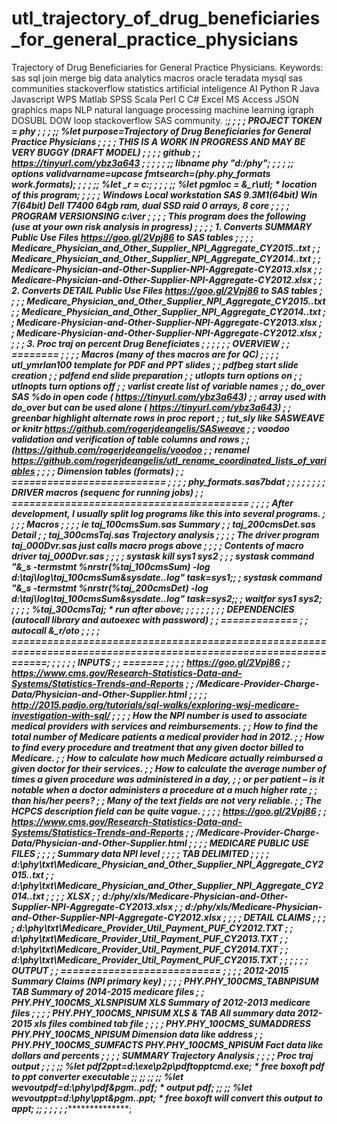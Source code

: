 # utl_trajectory_of_drug_beneficiaries_for_general_practice_physicians
Trajectory of Drug Beneficiaries for General Practice Physicians. Keywords: sas sql join merge big data analytics macros oracle teradata mysql sas communities stackoverflow statistics artificial inteligence AI Python R Java Javascript WPS Matlab SPSS Scala Perl C C# Excel MS Access JSON graphics maps NLP natural language processing machine learning igraph DOSUBL DOW loop stackoverflow SAS community.
    ;*******************************************************************************************************************;
    ;*                                                                                                                 *;
    ;*  PROJECT TOKEN = phy                                                                                            *;
    ;*                                                                                                                 *;
    ;*; %let purpose=Trajectory of Drug Beneficiaries for General Practice Physicians                                  *;
    ;*                                                                                                                 *;
    ;*  THIS IS A WORK IN PROGRESS AND MAY BE VERY BUGGY (DRAFT MODEL)                                                 *;
    ;*                                                                                                                 *;
    ;*  github                                                                                                         *;
    ;*  https://tinyurl.com/ybz3a643                                                                                   *;
    ;*                                                                                                                 *;
    ;*                                                                                                                 *;
    ;*; libname phy "d:/phy";                                                                                          *;
    ;*                                                                                                                 *;
    ;*; options  validvarname=upcase fmtsearch=(phy.phy_formats work.formats);                                         *;
    ;*                                                                                                                 *;
    ;*; %let _r = c:;                                                                                                  *;
    ;*                                                                                                                 *;
    ;*; %let pgmloc = &_r\utl; * location of this program;                                                             *;
    ;*                                                                                                                 *;
    ;*  Windows Local workstation SAS 9.3M1(64bit) Win 7(64bit) Dell T7400 64gb ram, dual SSD raid 0 arrays, 8 core    *;
    ;*                                                                                                                 *;
    ;*  PROGRAM VERSIONSING c:\ver                                                                                     *;
    ;*                                                                                                                 *;
    ;*  This program  does the following (use at your own risk analysis in progress)                                   *;
    ;*                                                                                                                 *;
    ;*   1. Converts SUMMARY Public Use Files  https://goo.gl/2Vpj86 to SAS tables                                     *;
    ;*                                                                                                                 *;
    ;*        Medicare_Physician_and_Other_Supplier_NPI_Aggregate_CY2015..txt                                          *;
    ;*        Medicare_Physician_and_Other_Supplier_NPI_Aggregate_CY2014..txt                                          *;
    ;*        Medicare-Physician-and-Other-Supplier-NPI-Aggregate-CY2013.xlsx                                          *;
    ;*        Medicare-Physician-and-Other-Supplier-NPI-Aggregate-CY2012.xlsx                                          *;
    ;*   2. Converts DETAIL  Public Use Files  https://goo.gl/2Vpj86 to SAS tables                                     *;
    ;*                                                                                                                 *;
    ;*        Medicare_Physician_and_Other_Supplier_NPI_Aggregate_CY2015..txt                                          *;
    ;*        Medicare_Physician_and_Other_Supplier_NPI_Aggregate_CY2014..txt                                          *;
    ;*        Medicare-Physician-and-Other-Supplier-NPI-Aggregate-CY2013.xlsx                                          *;
    ;*        Medicare-Physician-and-Other-Supplier-NPI-Aggregate-CY2012.xlsx                                          *;
    ;*                                                                                                                 *;
    ;*   3.   Proc traj on percent Drug Beneficiates                                                                   *;
    ;*                                                                                                                 *;
    ;*                                                                                                                 *;
    ;*  OVERVIEW                                                                                                       *;
    ;*  ========                                                                                                       *;
    ;*                                                                                                                 *;
    ;*  Macros (many of thes macros are for QC)                                                                        *;
    ;*                                                                                                                 *;
    ;*    utl_ymrlan100    template for PDF and PPT slides                                                             *;
    ;*    pdfbeg           start slide creation                                                                        *;
    ;*    pdfend           end slide preparation                                                                       *;
    ;*    utlopts          turn options on                                                                             *;
    ;*    utlnopts         turn options off                                                                            *;
    ;*    varlist          create list of variable names                                                               *;
    ;*    do_over          SAS %do in open code                    ( https://tinyurl.com/ybz3a643)                     *;
    ;*    array            used with do_over but can be used alone ( https://tinyurl.com/ybz3a643)                     *;
    ;*    greenbar         highlight alternate rows in proc report                                                     *;
    ;*    tut_sly          like SASWEAVE or knitr https://github.com/rogerjdeangelis/SASweave                          *;
    ;*    voodoo           validation and verification of table columns and rows                                       *;
    ;*                        (https://github.com/rogerjdeangelis/voodoo                                               *;
    ;*    renamel          https://github.com/rogerjdeangelis/utl_rename_coordinated_lists_of_variables                *;
    ;*                                                                                                                 *;
    ;*  Dimension tables (formats)                                                                                     *;
    ;*  ==========================                                                                                     *;
    ;*                                                                                                                 *;
    ;*    phy_formats.sas7bdat                                                                                         *;
    ;*                                                                                                                 *;
    ;*                                                                                                                 *;
    ;*                                                                                                                 *;
    ;*  DRIVER macros (sequenc for running jobs)                                                                       *;
    ;*  ========================================                                                                       *;
    ;*                                                                                                                 *;
    ;*  After development, I usually split log programs like this into several programs.                               *;
    ;*                                                                                                                 *;
    ;*   Macros                                                                                                        *;
    ;*                                                                                                                 *;
    ;*   ie taj_100cmsSum.sas  Summary                                                                                 *;
    ;*      taj_200cmsDet.sas  Detail                                                                                  *;
    ;*      taj_300cmsTaj.sas  Trajectory analysis                                                                     *;
    ;*                                                                                                                 *;
    ;*   The driver program taj_000Dvr.sas just calls macro progs above                                                *;
    ;*                                                                                                                 *;
    ;*   Contents of macro driver taj_000Dvr.sas                                                                       *;
    ;*                                                                                                                 *;
    ;*    systask kill sys1 sys2  ;                                                                                    *;
    ;*     systask command "&_s -termstmt %nrstr(%taj_100cmsSum) -log d:\taj\log\taj_100cmsSum&sysdate..log" task=sys1;*;
    ;*     systask command "&_s -termstmt %nrstr(%taj_200cmsDet) -log d:\taj\log\taj_100cmsSum&sysdate..log" task=sys2;*;
    ;*    waitfor sys1 sys2;                                                                                           *;
    ;*                                                                                                                 *;
    ;*    %taj_300cmsTaj; * run after above;                                                                           *;
    ;*                                                                                                                 *;
    ;*                                                                                                                 *;
    ;*                                                                                                                 *;
    ;*  DEPENDENCIES  (autocall library and autoexec with password)                                                    *;
    ;*  =============                                                                                                  *;
    ;*  autocall &_r/oto                                                                                               *;
    ;*                                                                                                                 *;
    ;* ================================================================================================================*;
    ;*                                                                                                                 *;
    ;*                                                                                                                 *;
    ;*  INPUTS                                                                                                         *;
    ;*  =======                                                                                                        *;
    ;*                                                                                                                 *;
    ;*   https://goo.gl/2Vpj86                                                                                         *;
    ;*   https://www.cms.gov/Research-Statistics-Data-and-Systems/Statistics-Trends-and-Reports                        *;
    ;*     /Medicare-Provider-Charge-Data/Physician-and-Other-Supplier.html                                            *;
    ;*                                                                                                                 *;
    ;*   http://2015.padjo.org/tutorials/sql-walks/exploring-wsj-medicare-investigation-with-sql/                      *;
    ;*                                                                                                                 *;
    ;*   How the NPI number is used to associate medical providers with services and reimbursements.                   *;
    ;*   How to find the total number of Medicare patients a medical provider had in 2012.                             *;
    ;*   How to find every procedure and treatment that any given doctor billed to Medicare.                           *;
    ;*   How to calculate how much Medicare actually reimbursed a given doctor for their services.                     *;
    ;*   How to calculate the average number of times a given procedure was administered in a day,                     *;
    ;*   or per patient – is it notable when a doctor administers a procedure at a much higher rate                    *;
    ;*   than his/her peers?                                                                                           *;
    ;*   Many of the text fields are not very reliable.                                                                *;
    ;*   The HCPCS description field can be quite vague.                                                               *;
    ;*                                                                                                                 *;
    ;*   https://goo.gl/2Vpj86                                                                                         *;
    ;*   https://www.cms.gov/Research-Statistics-Data-and-Systems/Statistics-Trends-and-Reports                        *;
    ;*     /Medicare-Provider-Charge-Data/Physician-and-Other-Supplier.html                                            *;
    ;*                                                                                                                 *;
    ;*   MEDICARE PUBLIC USE FILES                                                                                     *;
    ;*                                                                                                                 *;
    ;*    Summary data NPI level                                                                                       *;
    ;*                                                                                                                 *;
    ;*     TAB DELIMITED                                                                                               *;
    ;*                                                                                                                 *;
    ;*      d:\phy\txt\Medicare_Physician_and_Other_Supplier_NPI_Aggregate_CY2015..txt                                 *;
    ;*      d:\phy\txt\Medicare_Physician_and_Other_Supplier_NPI_Aggregate_CY2014..txt                                 *;
    ;*                                                                                                                 *;
    ;*     XLSX                                                                                                        *;
    ;*      d:/phy/xls/Medicare-Physician-and-Other-Supplier-NPI-Aggregate-CY2013.xlsx                                 *;
    ;*      d:/phy/xls/Medicare-Physician-and-Other-Supplier-NPI-Aggregate-CY2012.xlsx                                 *;
    ;*                                                                                                                 *;
    ;*     DETAIL CLAIMS                                                                                               *;
    ;*                                                                                                                 *;
    ;*      d:\phy\txt\Medicare_Provider_Util_Payment_PUF_CY2012.TXT                                                   *;
    ;*      d:\phy\txt\Medicare_Provider_Util_Payment_PUF_CY2013.TXT                                                   *;
    ;*      d:\phy\txt\Medicare_Provider_Util_Payment_PUF_CY2014.TXT                                                   *;
    ;*      d:\phy\txt\Medicare_Provider_Util_Payment_PUF_CY2015.TXT                                                   *;
    ;*                                                                                                                 *;
    ;*                                                                                                                 *;
    ;*  OUTPUT                                                                                                         *;
    ;*  ===========================                                                                                    *;
    ;*                                                                                                                 *;
    ;*    2012-2015 Summary Claims (NPI primary key)                                                                   *;
    ;*                                                                                                                 *;
    ;*       PHY.PHY_100CMS_TABNPISUM   TAB Summary of 2014-2015 medicare files                                        *;
    ;*       PHY.PHY_100CMS_XLSNPISUM   XLS Summary of 2012-2013 medicare files                                        *;
    ;*                                                                                                                 *;
    ;*       PHY.PHY_100CMS_NPISUM      XLS & TAB All summary data 2012-2015 xls files combined tab file               *;
    ;*                                                                                                                 *;
    ;*       PHY.PHY_100CMS_SUMADDRESS     PHY.PHY_100CMS_NPISUM Dimension data like address                           *;
    ;*       PHY.PHY_100CMS_SUMFACTS       PHY.PHY_100CMS_NPISUM Fact data like dollars and percents                   *;
    ;*                                                                                                                 *;
    ;*   SUMMARY Trajectory Analysis                                                                                   *;
    ;*                                                                                                                 *;
    ;*  Proc traj output                                                                                               *;
    ;*                                                                                                                 *;
    ;*; %let pdf2ppt=d:\exe\p2p\pdftopptcmd.exe;      * free boxoft pdf to ppt converter executable                   ;*;
    ;*;                                                                                                               ;*;
    ;*; %let wevoutpdf=d:\phy\pdf\&pgm..pdf;          * output pdf;                                                   ;*;
    ;*; %let wevoutppt=d:\phy\ppt\&pgm..ppt;          * free boxoft will convert this output to appt;                 ;*;
    ;*                                                                                                                 *;
    ;*                                                                                                                 *;
    ;*******************************************************************************************************************;

